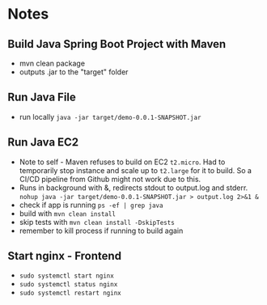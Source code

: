 # Notes

## Build Java Spring Boot Project with Maven
- mvn clean package
- outputs .jar to the "target" folder

## Run Java File
- run locally `java -jar target/demo-0.0.1-SNAPSHOT.jar`

## Run Java EC2
- Note to self - Maven refuses to build on EC2 `t2.micro`.  Had to temporarily stop instance and scale up to `t2.large` for it to build.  So a CI/CD pipeline from Github might not work due to this.
- Runs in background with &, redirects stdout to output.log and stderr.  `nohup java -jar target/demo-0.0.1-SNAPSHOT.jar > output.log 2>&1 &`
- check if app is running `ps -ef | grep java`
- build with `mvn clean install`
- skip tests with `mvn clean install -DskipTests`
- remember to kill process if running to build again

## Start nginx - Frontend
- `sudo systemctl start nginx`
- `sudo systemctl status nginx`
- `sudo systemctl restart nginx`
